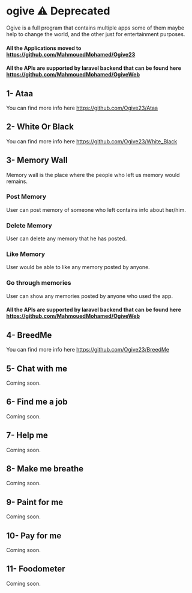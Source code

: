# ogive :warning: Deprecated
Ogive is a full program that contains multiple apps some of them maybe help to change the world, and the other just for entertainment purposes.
#### All the Applications moved to https://github.com/MahmouedMohamed/Ogive23
#### All the APIs are supported by laravel backend that can be found here https://github.com/MahmouedMohamed/OgiveWeb

## 1- Ataa
  You can find more info here https://github.com/Ogive23/Ataa
## 2- White Or Black
  You can find more info here https://github.com/Ogive23/White_Black
## 3- Memory Wall
  Memory wall is the place where the people who left us memory would remains.
### Post Memory
  User can post memory of someone who left contains info about her/him.
### Delete Memory
  User can delete any memory that he has posted.
### Like Memory
  User would be able to like any memory posted by anyone.
### Go through memories
  User can show any memories posted by anyone who used the app.
#### All the APIs are supported by laravel backend that can be found here https://github.com/MahmouedMohamed/OgiveWeb
## 4- BreedMe
  You can find more info here https://github.com/Ogive23/BreedMe
## 5- Chat with me
 Coming soon.
## 6- Find me a job
 Coming soon.
## 7- Help me
 Coming soon.
## 8- Make me breathe
 Coming soon.
## 9- Paint for me
 Coming soon.
## 10- Pay for me
 Coming soon.
## 11- Foodometer
 Coming soon.
